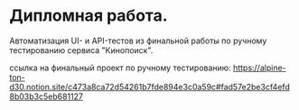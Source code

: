 # Дипломная работа.
Автоматизация UI- и API-тестов из финальной работы по ручному тестированию сервиса "Кинопоиск".

ссылка на финальный проект по ручному тестированию:
https://alpine-ton-d30.notion.site/c473a8ca72d54261b7fde894e3c0a59c#fad57e2be3cf4efd8b03b3c5eb681127
